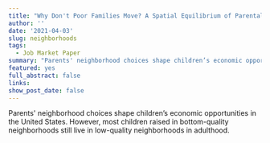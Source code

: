 ```yaml
---
title: "Why Don't Poor Families Move? A Spatial Equilibrium of Parental Decisions with Imperfect Information"
author: ''
date: '2021-04-03'
slug: neighborhoods
tags:
  - Job Market Paper
summary: "Parents' neighborhood choices shape children’s economic opportunities in the United States. However, most children raised in bottom-quality neighborhoods still live in low-quality neighborhoods in adulthood. Could parents' neighborhood choices also affect their children's future choices? I develop a quantitative spatial model of parental decisions that incorporates a novel mechanism: social learning about the technology of skill formation. Segregation generates information frictions that systematically distort parents' subjective beliefs and behavior. Using several United States representative datasets, I calibrate the model to the average commuting zone in the country. The calibrated model matches targeted and non-targeted parental behaviors and generates an endogenous distribution of subjective beliefs. I find that a relatively modest level of delusion increases inequality by 3% and decreases social mobility by 12%. Housing vouchers improve the neighborhood quality of eligible families, raising children's future earnings. When scaled-up, general equilibrium responses in local prices and subjective beliefs amplify the policy effects on eligible households, reducing inequality and improving social mobility. Ignoring subjective belief responses greatly undermines the policy effects."
featured: yes
full_abstract: false
links:
show_post_date: false
---
```




Parents' neighborhood choices shape children’s economic opportunities in the United States. However, most children raised in bottom-quality neighborhoods still live in low-quality neighborhoods in adulthood. 

<div>                        
    <script type="text/javascript">window.PlotlyConfig = {MathJaxConfig: 'local'};</script>
        <script src="../../js/matrixmobData1.js"></script>                 
        <div id="a88207b5-fc84-49ea-9a5f-18a066ca9e96" class="plotly-graph-div" style="height:100%; width:100%;"></div>            
        <script src="../../js/matrixmobData2.js"></script>    
</div>


**Could parents' neighborhood choices also affect their children's future choices?**

I propose a novel mechanism: neighborhood social learning about the technology of skill formation. Young adults learn and infer the returns to neighborhood quality (and parental time) by observing how successful older adults in their neighborhoods are. But they only imperfectly see their neighbors' abilities. When young adults underestimate their neighbors' abilities, they become over-optimistic about the returns. Conversely, when young adults overestimate their neighbors' abilities, they become pessimistic about the returns. 

<div style="text-align: center;"><img src="../../uploads/nbh1.jpeg"   height="300" ></div>

I develop a quantitative spatial model of parental decisions in which I incorporate the novel mechanism.
Segregation -- a form of spatial sorting based of abilities-- generates information frictions that systematically distort parents' subjective beliefs and behavior.

Using several United States representative datasets, I calibrate the model to the average commuting zone in the country. The calibrated model matches targeted and non-targeted parental behaviors and generates an endogenous distribution of subjective beliefs.

<div>                        
    <script type="text/javascript">window.PlotlyConfig = {MathJaxConfig: 'local'};</script>
   <script src="../../js/matrixmobModel1.js"></script>                
   <div id="426e6716-9deb-476e-97b6-3201cc5232fd" class="plotly-graph-div" style="height:100%; width:100%;"></div>            
   <script src="../../js/matrixmobModel2.js"></script>         
</div>

A relatively modest level of delusion significantly affects the economy: inequality increases by 3% and social mobility decreases by 12%. 


<table>
<caption>Effects of Neighborhood Social Learning</caption>
  <tr>
  	<th></th>
    <th></th>
    <th></th>
    <th colspan="3">Income Quartile</th>
  </tr>
  <tr>
  	<th></th>
    <th>All</th>
    <th>1st</th>
    <th>2nd</th>
    <th>3rd</th>
    <th>4th</th>
  </tr>
  <tr>
    <td>Subjective Beliefs</td>
    <td>-3%</td>
    <td>-17%</td>
    <td>-6%</td>
    <td>0%</td>
    <td>+7%</td>
  </tr>
    <tr>
    <td>Parental Time</td>
    <td>-7%</td>
    <td>-31%</td>
    <td>-10%</td>
    <td>-3%</td>
    <td>+5%</td>
  </tr>
      <tr>
    <td>Social Mobility</td>
    <td>-12%</td>
    <td></td>
    <td></td>
    <td></td>
     <td></td>
  </tr>
  <tr>
    <td>Inequality</td>
    <td>+3%</td>
    <td></td>
    <td></td>
    <td></td>
     <td></td>
  </tr>
      <tr>
    <td>Poverty</td>
    <td>+17%</td>
    <td></td>
    <td></td>
    <td></td>
     <td></td>
  </tr>
</table>


Housing vouchers improve the neighborhood quality of eligible families, raising children's future earnings. When scaled-up, general equilibrium responses in local prices and subjective beliefs amplify the policy effects on eligible households, reducing inequality and improving social mobility. Ignoring subjective belief responses greatly undermines the policy effects.





